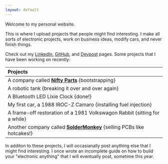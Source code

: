 ```yaml
---
layout: default
---
```


Welcome to my personal website.

This is where I upload projects that people might find interesting. I make all sorts of electronic projects, work on business ideas, modify cars, and never finish things.

Check out my [LinkedIn], [GitHub], and [Devpost] pages. Some projects that I have been working on recently:

  [LinkedIn]: https://www.linkedin.com/in/brian-glen-698756129/
  [GitHub]: https://github.com/bglen
  [Devpost]: https://devpost.com/BrianGlen

| Projects
|:----------
| A company called [**Nifty Parts**] {bootstrapping}
| A robotic tank {breaking it over and over again}
| A Bluetooth LED Lixie Clock {done!}
| My first car, a 1988 IROC-Z Camaro {installing fuel injection}
| A frame-off restoration of a 1981 Volkswagon Rabbit {sitting for a while}
| Another company called [**SolderMonkey**] {selling PCBs like hotcakes!}

  [**Nifty Parts**]: nifty.parts
  [**SolderMonkey**]: https://www.thesoldermonkey.com

In additon to these projects, I will occasianally post anything else that I might find interesting. I once wrote an incomplete guide on how to build your "electronic anything" that I will eventually post, sometime this year.